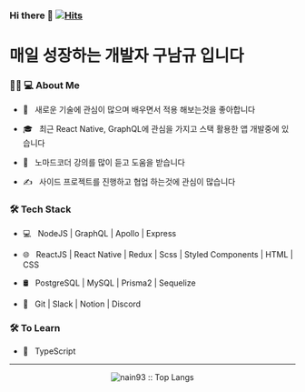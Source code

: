 ### Hi there 👋  [![Hits](https://hits.seeyoufarm.com/api/count/incr/badge.svg?url=https%3A%2F%2Fgithub.com%2Fnain93&count_bg=%2379C83D&title_bg=%23555555&icon=&icon_color=%23E7E7E7&title=hits&edge_flat=false)](https://hits.seeyoufarm.com)

# 매일 성장하는 개발자 구남규 입니다

<h3> 👨🏻 💻 About Me </h3>



- 🤔 &nbsp; 새로운 기술에 관심이 많으며 배우면서 적용 해보는것을 좋아합니다

- 🎓 &nbsp; 최근 React Native, GraphQL에 관심을 가지고 스택 활용한 앱 개발중에 있습니다

- 🌱 &nbsp; 노마드코더 강의를 많이 듣고 도움을 받습니다

- ✍️ &nbsp; 사이드 프로젝트를 진행하고 협업 하는것에 관심이 많습니다



<h3>🛠 Tech Stack</h3>

- 💻 &nbsp; NodeJS | GraphQL | Apollo | Express

- 🌐 &nbsp; ReactJS | React Native | Redux | Scss | Styled Components | HTML | CSS

- 🛢 &nbsp; PostgreSQL | MySQL | Prisma2 | Sequelize 

- 🔧 &nbsp; Git | Slack | Notion | Discord

<h3>🛠 To Learn</h3>

- 🔧 &nbsp; TypeScript

<hr>


<p align="center"><img src="https://github-readme-stats.vercel.app/api/top-langs/?username=nain93&langs_count=10&theme=tokyonight&layout=compact" alt="nain93 :: Top Langs" /></p>
